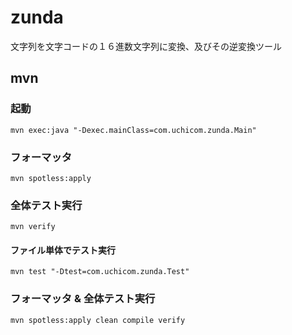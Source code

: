 zunda
=====

文字列を文字コードの１６進数文字列に変換、及びその逆変換ツール

## mvn
### 起動
```
mvn exec:java "-Dexec.mainClass=com.uchicom.zunda.Main"
```

### フォーマッタ
```
mvn spotless:apply
```

### 全体テスト実行
```
mvn verify
```

#### ファイル単体でテスト実行
```
mvn test "-Dtest=com.uchicom.zunda.Test"
```

### フォーマッタ & 全体テスト実行
```
mvn spotless:apply clean compile verify
```
